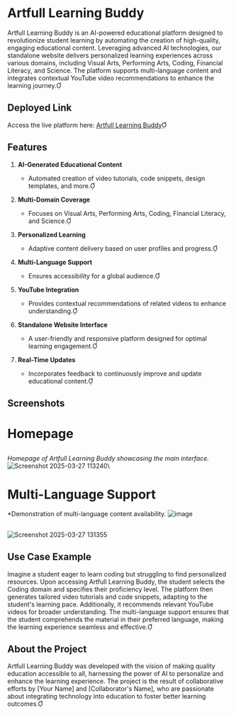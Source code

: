 # Artfull Learning Buddy

Artfull Learning Buddy is an AI-powered educational platform designed to revolutionize student learning by automating the creation of high-quality, engaging educational content. Leveraging advanced AI technologies, our standalone website delivers personalized learning experiences across various domains, including Visual Arts, Performing Arts, Coding, Financial Literacy, and Science. The platform supports multi-language content and integrates contextual YouTube video recommendations to enhance the learning journey.

## Deployed Link

Access the live platform here: [Artfull Learning Buddy](https://artful-learning-buddy.vercel.app/)

## Features

1. **AI-Generated Educational Content**
   - Automated creation of video tutorials, code snippets, design templates, and more.

2. **Multi-Domain Coverage**
   - Focuses on Visual Arts, Performing Arts, Coding, Financial Literacy, and Science.

3. **Personalized Learning**
   - Adaptive content delivery based on user profiles and progress.

4. **Multi-Language Support**
   - Ensures accessibility for a global audience.

5. **YouTube Integration**
   - Provides contextual recommendations of related videos to enhance understanding.

6. **Standalone Website Interface**
   - A user-friendly and responsive platform designed for optimal learning engagement.

7. **Real-Time Updates**
   - Incorporates feedback to continuously improve and update educational content.

## Screenshots

# Homepage
##
*Homepage of Artfull Learning Buddy showcasing the main interface.*
![Screenshot 2025-03-27 113240](https://github.com/user-attachments/assets/31e0994b-d4ab-4a64-8116-baa1245478a6)\

##
# Multi-Language Support

*Demonstration of multi-language content availability.
![image](https://github.com/user-attachments/assets/eb157364-d017-452a-874e-b93fb07e2771)
## 

![Screenshot 2025-03-27 131355](https://github.com/user-attachments/assets/5b3d24cd-195f-46a9-81d7-817e71d6424a)


## Use Case Example

Imagine a student eager to learn coding but struggling to find personalized resources. Upon accessing Artfull Learning Buddy, the student selects the Coding domain and specifies their proficiency level. The platform then generates tailored video tutorials and code snippets, adapting to the student's learning pace. Additionally, it recommends relevant YouTube videos for broader understanding. The multi-language support ensures that the student comprehends the material in their preferred language, making the learning experience seamless and effective.

## About the Project

Artfull Learning Buddy was developed with the vision of making quality education accessible to all, harnessing the power of AI to personalize and enhance the learning experience. The project is the result of collaborative efforts by [Your Name] and [Collaborator's Name], who are passionate about integrating technology into education to foster better learning outcomes.



